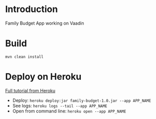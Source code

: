 # Introduction
Family Budget App working on Vaadin
# Build
`mvn clean install`
# Deploy on Heroku
[Full tutorial from Heroku](https://vaadin.com/learn/tutorials/cloud-deployment/heroku)  

* Deploy: `heroku deploy:jar family-budget-1.0.jar --app APP_NAME`  
* See logs: `heroku logs --tail --app APP_NAME`  
* Open from command line: `heroku open --app APP_NAME`  
